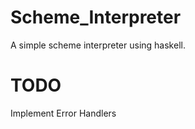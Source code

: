 # Scheme_Interpreter
A simple scheme interpreter using haskell.

# TODO
Implement Error Handlers
    
